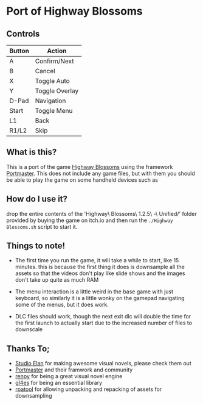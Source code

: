 # Port of Highway Blossoms
## Controls

| Button | Action |
|--|--| 
|A|Confirm/Next|
|B|Cancel|
|X|Toggle Auto|
|Y|Toggle Overlay|
|D-Pad|Navigation|
|Start|Toggle Menu|
|L1|Back|
|R1/L2|Skip|

## What is this?
This is a port of the game [Highway Blossoms](https://vnstudioelan.itch.io/highway-blossoms) 
using the framework [Portmaster](https://portmaster.games/). This does not include
any game files, but with them you should be able to play the game on some handheld devices
such as 

## How do I use it? 
drop the entire contents of the 'Highway\ Blossoms\ 1.2.5\ -\ Unified/' folder
provided by buying the game on itch.io and then run the `./Highway Blossoms.sh`
script to start it.

## Things to note!
* The first time you run the game, it will take a while to start, like 15 minutes.
this is because the first thing it does is downsample all the assets so that
the videos don't play like slide shows and the images don't take up quite as much
RAM

* The menu interaction is a little weird in the base game with just keyboard,
so similarly it is a little wonky on the gamepad navigating some of the menus,
but it does work.

* DLC files should work, though the next exit dlc will double the time for the first
launch to actually start due to the increased number of files to downscale

## Thanks To;
* [Studio Elan](https://vnstudioelan.com/) for making awesome visual novels, please check them out
* [Portmaster](https://portmaster.games/) and their framwork and community
* [renpy](https://www.renpy.org/) for being a great visual novel engine
* [gl4es](https://github.com/ptitSeb/gl4es) for being an essential library
* [rpatool](https://github.com/shizmob/rpatool) for allowing unpacking and repacking of assets for downsampling



